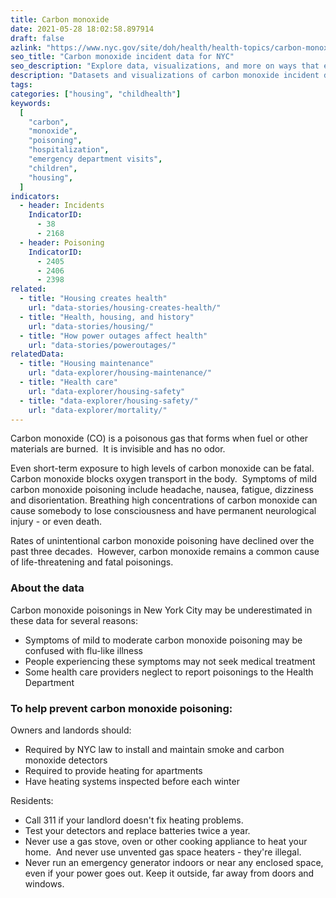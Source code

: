 ```yaml
---
title: Carbon monoxide
date: 2021-05-28 18:02:58.897914
draft: false
azlink: "https://www.nyc.gov/site/doh/health/health-topics/carbon-monoxide.page"
seo_title: "Carbon monoxide incident data for NYC"
seo_description: "Explore data, visualizations, and more on ways that environments shape health in New York City's neighborhoods."
description: "Datasets and visualizations of carbon monoxide incident data in NYC."
tags:
categories: ["housing", "childhealth"]
keywords:
  [
    "carbon",
    "monoxide",
    "poisoning",
    "hospitalization",
    "emergency department visits",
    "children",
    "housing",
  ]
indicators:
  - header: Incidents
    IndicatorID:
      - 38
      - 2168
  - header: Poisoning
    IndicatorID:
      - 2405
      - 2406
      - 2398
related:
  - title: "Housing creates health"
    url: "data-stories/housing-creates-health/"
  - title: "Health, housing, and history"
    url: "data-stories/housing/"
  - title: "How power outages affect health"
    url: "data-stories/poweroutages/"
relatedData:
  - title: "Housing maintenance"
    url: "data-explorer/housing-maintenance/"
  - title: "Health care"
    url: "data-explorer/housing-safety"
  - title: "data-explorer/housing-safety/"
    url: "data-explorer/mortality/"
---
```


Carbon monoxide (CO) is a poisonous gas that forms when fuel or other materials are burned.  It is invisible and has no odor.

Even short-term exposure to high levels of carbon monoxide can be fatal. Carbon monoxide blocks oxygen transport in the body.  Symptoms of mild carbon monoxide poisoning include headache, nausea, fatigue, dizziness and disorientation. Breathing high concentrations of carbon monoxide can cause somebody to lose consciousness and have permanent neurological injury - or even death.

Rates of unintentional carbon monoxide poisoning have declined over the past three decades.  However, carbon monoxide remains a common cause of life-threatening and fatal poisonings.

### About the data

Carbon monoxide poisonings in New York City may be underestimated in these data for several reasons:

- Symptoms of mild to moderate carbon monoxide poisoning may be confused with flu-like illness
- People experiencing these symptoms may not seek medical treatment
- Some health care providers neglect to report poisonings to the Health Department

### To help prevent carbon monoxide poisoning:

Owners and landords should:

- Required by NYC law to install and maintain smoke and carbon monoxide detectors
- Required to provide heating for apartments
- Have heating systems inspected before each winter

Residents:

- Call 311 if your landlord doesn't fix heating problems.
- Test your detectors and replace batteries twice a year.
- Never use a gas stove, oven or other cooking appliance to heat your home.  And never use unvented gas space heaters - they're illegal.
- Never run an emergency generator indoors or near any enclosed space, even if your power goes out. Keep it outside, far away from doors and windows.
